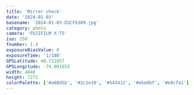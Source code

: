 ```yaml
---
title: 'Mirror check'
date: '2024-01-03'
basename: '2024-01-03-DSCF6309.jpg'
category: photo
camera: 'FUJIFILM X-T5'
iso: 250
fnumber: 1.4
exposureBiasValue: 0
exposureTime: '1/180'
GPSLatitude: 40.721057
GPSLongitude: -74.001653
width: 4848
height: 7272
colorPalette: ['#a6895b', '#2c1e10', '#543412', '#ebe0bf', '#e8cfa1']
---
```

